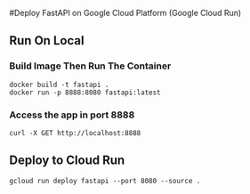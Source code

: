 #Deploy FastAPI on Google Cloud Platform (Google Cloud Run)

## Run On Local

### Build Image Then Run The Container
```
docker build -t fastapi .
docker run -p 8888:8080 fastapi:latest
```

### Access the app in port 8888
```
curl -X GET http://localhost:8888
```

## Deploy to Cloud Run
```
gcloud run deploy fastapi --port 8080 --source .
```


